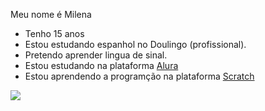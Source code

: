 
Meu nome é Milena 
- Tenho 15 anos 
- Estou estudando espanhol no Doulingo (profissional).
- Pretendo aprender lingua de sinal.
- Estou estudando na plataforma [Alura](https://cursos.alura.com.br/dashboard)
- Estou aprendendo a programção na plataforma [Scratch](scratch.mit.edu)

 ![ ](https://media.tenor.com/0Kk9ExDnQLoAAAAj/petpet-bj-alex.gif)







